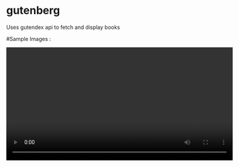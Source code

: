 # gutenberg

Uses gutendex api to fetch and display books



#Sample Images :

<video src="gutenberg.mp4" width="600">  

<img src="/github resources/gutenber_4.png" width="200" height="400">   <img src="/github resources/gutenberg_2.png" width="200" height="400"> 

<img src="/github resources/gutenberg_3.png" width="200" height="400">   <img src="/github resources/gutenberg_5.png" width="200" height="400"> 

<img src="/github resources/gutenberg_6.png" width="200" height="400">   <img src="/github resources/gutueberg_1.png" width="200" height="400"> 

